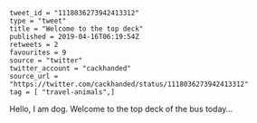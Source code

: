 ```
tweet_id = "1118036273942413312"
type = "tweet"
title = "Welcome to the top deck"
published = 2019-04-16T06:19:54Z
retweets = 2
favourites = 9
source = "twitter"
twitter_account = "cackhanded"
source_url = "https://twitter.com/cackhanded/status/1118036273942413312"
tag = [ "travel-animals",]
```

Hello, I am dog. Welcome to the top deck of the bus today…

<p class='image'><img src='https://mnf.m17s.net/2019/04/16/D4QQD_jW0AAD3OU.jpg' alt=''></p>

